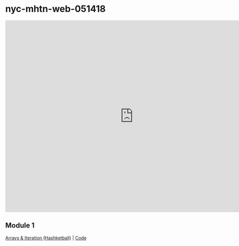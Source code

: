 # nyc-mhtn-web-051418

<iframe src="https://calendar.google.com/calendar/embed?mode=WEEK&amp;height=600&amp;wkst=1&amp;bgcolor=%23FFFFFF&amp;src=flatironschool.com_e3622kp34vqt5navbd4miceago%40group.calendar.google.com&amp;color=%23B1440E&amp;ctz=America%2FNew_York" style="border-width:0" width="800" height="600" frameborder="0" scrolling="no"></iframe>

## Module 1
[Arrays & Iteration (Hashketball)](https://www.youtube.com/watch?v=WzYLcmShd3E) | [Code](https://github.com/learn-co-students/nyc-mhtn-web-051418/tree/master/01-hashketball-review)

